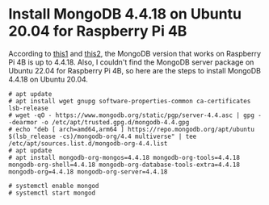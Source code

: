 # Install MongoDB 4.4.18 on Ubuntu 20.04 for Raspberry Pi 4B
According to [this1](https://www.mongodb.com/community/forums/t/core-dump-on-mongodb-4-4-19-on-rpi-4/215223) and [this2](https://blog.yucas.net/2023/03/10/how-to-install-mongodb-raspberry-4-working-version/), the MongoDB version that works on Raspberry Pi 4B is up to 4.4.18.
Also, I couldn't find the MongoDB server package on Ubuntu 22.04 for Raspberry Pi 4B, so here are the steps to install MongoDB 4.4.18 on Ubuntu 20.04.

```
# apt update
# apt install wget gnupg software-properties-common ca-certificates lsb-release
# wget -qO - https://www.mongodb.org/static/pgp/server-4.4.asc | gpg --dearmor -o /etc/apt/trusted.gpg.d/mongodb-4.4.gpg
# echo "deb [ arch=amd64,arm64 ] https://repo.mongodb.org/apt/ubuntu $(lsb_release -cs)/mongodb-org/4.4 multiverse" | tee /etc/apt/sources.list.d/mongodb-org-4.4.list
# apt update
# apt install mongodb-org-mongos=4.4.18 mongodb-org-tools=4.4.18 mongodb-org-shell=4.4.18 mongodb-org-database-tools-extra=4.4.18 mongodb-org=4.4.18 mongodb-org-server=4.4.18
```
```
# systemctl enable mongod
# systemctl start mongod
```
